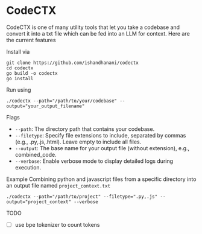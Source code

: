 # CodeCTX  

CodeCTX is one of many utility tools that let you take a codebase and convert it into a txt file which can be fed into an LLM for context. Here are the current features 

Install via 
```
git clone https://github.com/ishandhanani/codectx
cd codectx
go build -o codectx 
go install
```

Run using
```
./codectx --path="/path/to/your/codebase" --output="your_output_filename"
```

Flags
- `--path`: The directory path that contains your codebase.
- `--filetype`: Specify file extensions to include, separated by commas (e.g., .py,.js,.html). Leave empty to include all files.
- `--output`: The base name for your output file (without extension), e.g., combined_code.
- `--verbose`: Enable verbose mode to display detailed logs during execution.

Example
Combining python and javascript files from a specific directory into an output file named `project_context.txt`
```
./codectx --path="/path/to/project" --filetype=".py,.js" --output="project_context" --verbose
```

TODO
- [ ] use bpe tokenizer to count tokens
